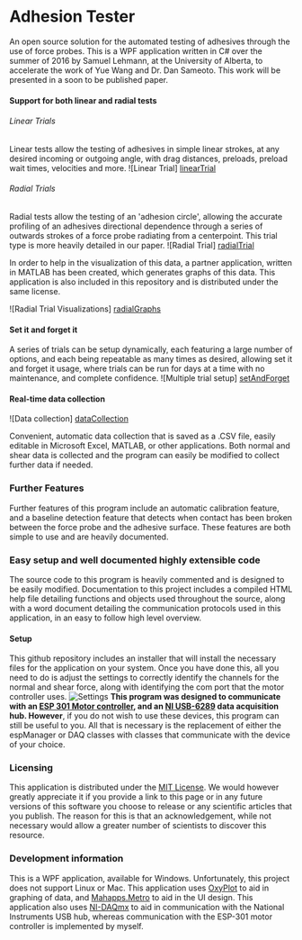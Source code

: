 # Adhesion Tester
An open source solution for the automated testing of adhesives through the use of force probes. This is a WPF application written in C# over the summer of 2016 by Samuel Lehmann, at the University of Alberta, to accelerate the work of Yue Wang and Dr. Dan Sameoto. This work will be presented in a soon to be published paper.
#### Support for both linear and radial tests
###### Linear Trials
Linear tests allow the testing of adhesives in simple linear strokes, at any desired incoming or outgoing angle, with drag distances, preloads, preload wait times, velocities and more. 
![Linear Trial] [linearTrial]

###### Radial Trials
Radial tests allow the testing of an 'adhesion circle', allowing the accurate profiling of an adhesives directional dependence through a series of outwards strokes of a force probe radiating from a centerpoint. This trial type is more heavily detailed in our paper.
![Radial Trial] [radialTrial]

In order to help in the visualization of this data, a partner application, written in MATLAB has been created, which generates graphs of this data. This application is also included in this repository and is distributed under the same license.

![Radial Trial Visualizations] [radialGraphs]

#### Set it and forget it 
A series of trials can be setup dynamically, each featuring a large number of options, and each being repeatable as many times as desired, allowing set it and forget it usage, where trials can be run for days at a time with no maintenance, and complete confidence.
![Multiple trial setup] [setAndForget]

#### Real-time data collection
![Data collection] [dataCollection]

Convenient, automatic data collection that is saved as a .CSV file, easily editable  in Microsoft Excel, MATLAB, or other applications. Both normal and shear data is collected and the program can easily be modified to collect further data if needed.

### Further Features
Further features of this program include an automatic calibration feature, and a baseline detection feature that detects when contact has been broken between the force probe and the adhesive surface. These features are both simple to use and are heavily documented.

### Easy setup and well documented highly extensible code
The source code to this program is heavily commented and is designed to be easily modified. Documentation to this project includes a compiled HTML help file detailing functions and objects used throughout the source, along with a word document detailing the communication protocols used in this application, in an easy to follow high level overview.
#### Setup
This github repository includes an installer that will install the necessary files for the application on your system. Once you have done this, all you need to do is adjust the settings to correctly identify the channels for the normal and shear force, along with identifying the com port that the motor controller uses. ![Settings][Settings] **This program was designed to communicate with an [ESP 301 Motor controller], and an [NI USB-6289] data acquisition hub. However**, if you do not wish to use these devices, this program can still be useful to you. All that is necessary is the replacement of either the espManager or DAQ classes with classes that communicate with the device of your choice.

### Licensing
This application is distributed under the [MIT License]. We would however greatly appreciate it if you provide a link to this page or in any future versions of this software you choose to release or any scientific articles that you publish. The reason for this is that an acknowledgement, while not necessary would allow a greater number of scientists to discover this resource.

### Development information
This is a WPF application, available for Windows. Unfortunately, this project does not support Linux or Mac. This application uses [OxyPlot] to aid in graphing of data, and  [Mahapps.Metro] to aid in the UI design. This application also uses [NI-DAQmx] to aid in communication with the National Instruments USB hub, whereas communication with the ESP-301 motor controller is implemented by myself.

[dataCollection]: https://raw.githubusercontent.com/slehmann1/adhesion_tester/master/res/dynamicGraphs.gif
[linearTrial]:https://raw.githubusercontent.com/slehmann1/adhesion_tester/master/res/mainPage.png
[radialTrial]:https://raw.githubusercontent.com/slehmann1/adhesion_tester/master/res/radial%20trial.gif
[radialGraphs]:https://raw.githubusercontent.com/slehmann1/adhesion_tester/master/res/radialGraphs.jpg
[setAndForget]:https://raw.githubusercontent.com/slehmann1/adhesion_tester/master/res/linear%20trial.gif
[paper]: http://www.insertPaperhere.com
[settings]: https://raw.githubusercontent.com/slehmann1/adhesion_tester/master/res/settings.png
[ESP 301 Motor controller]: https://www.newport.com/f/esp301-3-axis-dc-and-stepper-motion-controller
[NI USB-6289]: http://sine.ni.com/nips/cds/view/p/lang/en/nid/209154
[OxyPlot]: http://www.oxyplot.org/
[Mahapps.Metro]: http://mahapps.com/
[NI-DAQmx]: http://www.ni.com/download/ni-daqmx-15.1.1/5665/en/
[MIT License]: https://opensource.org/licenses/MIT
